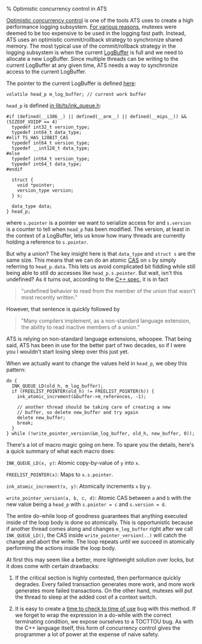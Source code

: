 % Optimistic concurrency control in ATS

[Optimistic concurrency control][0] is one of the tools ATS uses to create a high performance logging subsystem.
[For various reasons][1], mutexes were deemed to be too expensive to be used in the logging fast path. Instead,
ATS uses an optimistic commit/rollback strategy to synchronize shared memory. The most typical use of the
commit/rollback strategy in the logging subsystem is when the current [LogBuffer][2] is full and we need to allocate
a new LogBuffer. Since multiple threads can be writing to the current LogBuffer at any given time, ATS needs a
way to synchronize access to the current LogBuffer.

The pointer to the current LogBuffer is defined [here][3]:

``` {#function .cpp .numberLines startFrom="298"}
volatile head_p m_log_buffer; // current work buffer
```

`head_p` is defined [in lib/ts/ink_queue.h][4]:

``` {#function .cpp .numberLines startFrom="86"}
#if (defined(__i386__) || defined(__arm__) || defined(__mips__)) && (SIZEOF_VOIDP == 4)
  typedef int32_t version_type;
  typedef int64_t data_type;
#elif TS_HAS_128BIT_CAS
  typedef int64_t version_type;
  typedef __int128_t data_type;
#else
  typedef int64_t version_type;
  typedef int64_t data_type;
#endif

  struct {
    void *pointer;
    version_type version;
  } s;

  data_type data;
} head_p;
```

where `s.pointer` is a pointer we want to serialize access for and `s.version` is a counter to tell when `head_p` has
been modified. The version, at least in the context of a LogBuffer, lets us know how many threads are currently holding
a reference to `s.pointer`.

But why a union? The key insight here is that `data_type` and `struct s` are the same size. This means that we can
do an atomic [CAS][5] on `s` by simply referring to `head_p.data`. This lets us avoid complicated bit fiddling while
still being able to still do accesses like `head_p.s.pointer`. But wait, isn't this undefined? As it turns out, according
to the [C++ spec][6], it is in fact

> "undefined behavior to read from the member of the union that wasn't most recently written."

However, that sentence is quickly followed by

> "Many compilers implement, as a non-standard language extension, the ability to read inactive members of a union."

ATS is relying on non-standard language extensions, whoopee. That being said, ATS has been in use for the better part
of two decades, so if I were you I wouldn't start losing sleep over this just yet.

When we actually want to change the values held in `head_p`, we obey this pattern:

``` {#function .cpp .numberLines startFrom="415"}
do {
  INK_QUEUE_LD(old_h, m_log_buffer);
  if (FREELIST_POINTER(old_h) != FREELIST_POINTER(h)) {
    ink_atomic_increment(&buffer->m_references, -1);

    // another thread should be taking care of creating a new
    // buffer, so delete new_buffer and try again
    delete new_buffer;
    break;
  }
} while (!write_pointer_version(&m_log_buffer, old_h, new_buffer, 0));
```

There's a lot of macro magic going on here. To spare you the details, here's a quick summary of what each macro does:

`INK_QUEUE_LD(x, y)`: Atomic copy-by-value of `y` into `x`.

`FREELIST_POINTER(x)`: Maps to `x.s.pointer`.

`ink_atomic_increment(x, y)`: Atomically increments `x` by `y`.

`write_pointer_version(a, b, c, d)`: Atomic CAS between `a` and `b` with the new value being a  `head_p` with `s.pointer = c`
and `s.version = d`.

The entire do-while loop of goodness guarantees that anything executed inside of the loop body is done so atomically.
This is opportunistic because if another thread comes along and changes `m_log_buffer` right after we call `INK_QUEUE_LD()`,
the CAS inside `write_pointer_version(..)` will catch the change and abort the write. The loop repeats until we succeed in
atomically performing the actions inside the loop body.

At first this may seem like a better, more lightweight solution over locks, but it does come with certain drawbacks:

1. If the critical section is highly contested, then performance quickly degrades. Every failed transaction generates
more work, and more work generates more failed transactions. On the other hand, mutexes will put the thread to sleep at the added
cost of a context switch.

2. It is easy to create a [time to check to time of use][7] bug with this method. If we forget to wrap the expression in a do-while with
the correct terminating condition, we expose ourselves to a TOCTTOU bug. As with the C++ language itself, this form of concurrency
control gives the programmer a lot of power at the expense of naive safety.


[0]: https://en.wikipedia.org/wiki/Optimistic_concurrency_control
[1]: http://stackoverflow.com/questions/15056237/which-is-more-efficient-basic-mutex-lock-or-atomic-integer
[2]: https://github.com/apache/trafficserver/blob/master/proxy/logging/LogBuffer.h
[3]: https://github.com/apache/trafficserver/blob/master/proxy/logging/LogObject.h#L298
[4]: https://github.com/apache/trafficserver/blob/master/lib/ts/ink_queue.h#L86
[5]: https://en.wikipedia.org/wiki/Compare-and-swap
[6]: http://en.cppreference.com/w/cpp/language/union
[7]: https://en.wikipedia.org/wiki/Time_of_check_to_time_of_use
